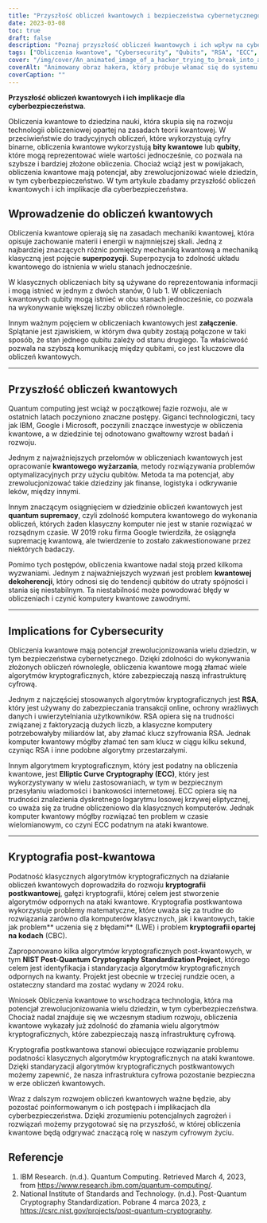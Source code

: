```yaml
---
title: "Przyszłość obliczeń kwantowych i bezpieczeństwa cybernetycznego"
date: 2023-03-08
toc: true
draft: false
description: "Poznaj przyszłość obliczeń kwantowych i ich wpływ na cyberbezpieczeństwo, w tym kryptografię postkwantową i podatności klasycznych algorytmów kryptograficznych."
tags: ["Obliczenia kwantowe", "Cybersecurity", "Qubits", "RSA", "ECC", "Kryptografia postkwantowa", "Wyżarzanie kwantowe", "Supremacja kwantowa", "Superpozycja", "Splątanie", "Algorytmy kryptograficzne", "Infrastruktura cyfrowa", "Problemy optymalizacyjne", "Giganci technologiczni", "Badania i rozwój", "Dekoherencja", "Transakcje online", "Bezpieczne przesyłanie wiadomości", "Bankowość internetowa", "Odkrycie leku"]
cover: "/img/cover/An_animated_image_of_a_hacker_trying_to_break_into_a_computer.png"
coverAlt: "Animowany obraz hakera, który próbuje włamać się do systemu komputerowego chronionego szyfrowaniem RSA, ale następnie ponosi porażkę, ponieważ komputer kwantowy rozwiązuje szyfrowanie w ciągu kilku sekund w tle."
coverCaption: ""
---
```


**Przyszłość obliczeń kwantowych i ich implikacje dla cyberbezpieczeństwa**.

Obliczenia kwantowe to dziedzina nauki, która skupia się na rozwoju technologii obliczeniowej opartej na zasadach teorii kwantowej. W przeciwieństwie do tradycyjnych obliczeń, które wykorzystują cyfry binarne, obliczenia kwantowe wykorzystują **bity kwantowe** lub **qubity**, które mogą reprezentować wiele wartości jednocześnie, co pozwala na szybsze i bardziej złożone obliczenia. Chociaż wciąż jest w powijakach, obliczenia kwantowe mają potencjał, aby zrewolucjonizować wiele dziedzin, w tym cyberbezpieczeństwo. W tym artykule zbadamy przyszłość obliczeń kwantowych i ich implikacje dla cyberbezpieczeństwa.

## Wprowadzenie do obliczeń kwantowych

Obliczenia kwantowe opierają się na zasadach mechaniki kwantowej, która opisuje zachowanie materii i energii w najmniejszej skali. Jedną z najbardziej znaczących różnic pomiędzy mechaniką kwantową a mechaniką klasyczną jest pojęcie **superpozycji**. Superpozycja to zdolność układu kwantowego do istnienia w wielu stanach jednocześnie.

W klasycznych obliczeniach bity są używane do reprezentowania informacji i mogą istnieć w jednym z dwóch stanów, 0 lub 1. W obliczeniach kwantowych qubity mogą istnieć w obu stanach jednocześnie, co pozwala na wykonywanie większej liczby obliczeń równolegle.

Innym ważnym pojęciem w obliczeniach kwantowych jest **załączenie**. Splątanie jest zjawiskiem, w którym dwa qubity zostają połączone w taki sposób, że stan jednego qubitu zależy od stanu drugiego. Ta właściwość pozwala na szybszą komunikację między qubitami, co jest kluczowe dla obliczeń kwantowych.

______

## Przyszłość obliczeń kwantowych

Quantum computing jest wciąż w początkowej fazie rozwoju, ale w ostatnich latach poczyniono znaczne postępy. Giganci technologiczni, tacy jak IBM, Google i Microsoft, poczynili znaczące inwestycje w obliczenia kwantowe, a w dziedzinie tej odnotowano gwałtowny wzrost badań i rozwoju.

Jednym z najważniejszych przełomów w obliczeniach kwantowych jest opracowanie **kwantowego wyżarzania**, metody rozwiązywania problemów optymalizacyjnych przy użyciu qubitów. Metoda ta ma potencjał, aby zrewolucjonizować takie dziedziny jak finanse, logistyka i odkrywanie leków, między innymi.

Innym znaczącym osiągnięciem w dziedzinie obliczeń kwantowych jest **quantum supremacy**, czyli zdolność komputera kwantowego do wykonania obliczeń, których żaden klasyczny komputer nie jest w stanie rozwiązać w rozsądnym czasie. W 2019 roku firma Google twierdziła, że osiągnęła supremację kwantową, ale twierdzenie to zostało zakwestionowane przez niektórych badaczy.

Pomimo tych postępów, obliczenia kwantowe nadal stoją przed kilkoma wyzwaniami. Jednym z najważniejszych wyzwań jest problem **kwantowej dekoherencji**, który odnosi się do tendencji qubitów do utraty spójności i stania się niestabilnym. Ta niestabilność może powodować błędy w obliczeniach i czynić komputery kwantowe zawodnymi.

______

## Implications for Cybersecurity

Obliczenia kwantowe mają potencjał zrewolucjonizowania wielu dziedzin, w tym bezpieczeństwa cybernetycznego. Dzięki zdolności do wykonywania złożonych obliczeń równolegle, obliczenia kwantowe mogą złamać wiele algorytmów kryptograficznych, które zabezpieczają naszą infrastrukturę cyfrową.

Jednym z najczęściej stosowanych algorytmów kryptograficznych jest **RSA**, który jest używany do zabezpieczania transakcji online, ochrony wrażliwych danych i uwierzytelniania użytkowników. RSA opiera się na trudności związanej z faktoryzacją dużych liczb, a klasyczne komputery potrzebowałyby miliardów lat, aby złamać klucz szyfrowania RSA. Jednak komputer kwantowy mógłby złamać ten sam klucz w ciągu kilku sekund, czyniąc RSA i inne podobne algorytmy przestarzałymi.

Innym algorytmem kryptograficznym, który jest podatny na obliczenia kwantowe, jest **Elliptic Curve Cryptography (ECC)**, który jest wykorzystywany w wielu zastosowaniach, w tym w bezpiecznym przesyłaniu wiadomości i bankowości internetowej. ECC opiera się na trudności znalezienia dyskretnego logarytmu losowej krzywej eliptycznej, co uważa się za trudne obliczeniowo dla klasycznych komputerów. Jednak komputer kwantowy mógłby rozwiązać ten problem w czasie wielomianowym, co czyni ECC podatnym na ataki kwantowe.

______

## Kryptografia post-kwantowa

Podatność klasycznych algorytmów kryptograficznych na działanie obliczeń kwantowych doprowadziła do rozwoju **kryptografii postkwantowej**, gałęzi kryptografii, której celem jest stworzenie algorytmów odpornych na ataki kwantowe. Kryptografia postkwantowa wykorzystuje problemy matematyczne, które uważa się za trudne do rozwiązania zarówno dla komputerów klasycznych, jak i kwantowych, takie jak problem** uczenia się z błędami** (LWE) i problem **kryptografii opartej na kodach** (CBC).

Zaproponowano kilka algorytmów kryptograficznych post-kwantowych, w tym **NIST Post-Quantum Cryptography Standardization Project**, którego celem jest identyfikacja i standaryzacja algorytmów kryptograficznych odpornych na kwanty. Projekt jest obecnie w trzeciej rundzie ocen, a ostateczny standard ma zostać wydany w 2024 roku.

Wniosek
Obliczenia kwantowe to wschodząca technologia, która ma potencjał zrewolucjonizowania wielu dziedzin, w tym cyberbezpieczeństwa. Chociaż nadal znajduje się we wczesnym stadium rozwoju, obliczenia kwantowe wykazały już zdolność do złamania wielu algorytmów kryptograficznych, które zabezpieczają naszą infrastrukturę cyfrową.

Kryptografia postkwantowa stanowi obiecujące rozwiązanie problemu podatności klasycznych algorytmów kryptograficznych na ataki kwantowe. Dzięki standaryzacji algorytmów kryptograficznych postkwantowych możemy zapewnić, że nasza infrastruktura cyfrowa pozostanie bezpieczna w erze obliczeń kwantowych.

Wraz z dalszym rozwojem obliczeń kwantowych ważne będzie, aby pozostać poinformowanym o ich postępach i implikacjach dla cyberbezpieczeństwa. Dzięki zrozumieniu potencjalnych zagrożeń i rozwiązań możemy przygotować się na przyszłość, w której obliczenia kwantowe będą odgrywać znaczącą rolę w naszym cyfrowym życiu.

## Referencje

1. IBM Research. (n.d.). Quantum Computing. Retrieved March 4, 2023, from https://www.research.ibm.com/quantum-computing/.
2. National Institute of Standards and Technology. (n.d.). Post-Quantum Cryptography Standardization. Pobrane 4 marca 2023, z https://csrc.nist.gov/projects/post-quantum-cryptography.

